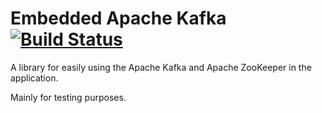 # Embedded Apache Kafka [![Build Status](https://travis-ci.org/kazuhira-r/embedded-kafka-server.svg?branch=master)](https://travis-ci.org/kazuhira-r/embedded-kafka-server)

A library for easily using the Apache Kafka and Apache ZooKeeper in the application.

Mainly for testing purposes.
